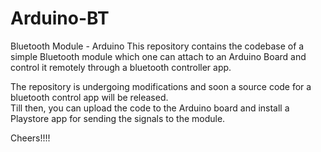 # Arduino-BT
Bluetooth Module - Arduino
This repository contains the codebase of a simple Bluetooth module which one can attach to an Arduino Board and control it remotely through a bluetooth controller app. 

The repository is undergoing modifications and soon a source code for a bluetooth control app will be released. <br>
Till then, you can upload the code to the Arduino board and install a Playstore app for sending the signals to the module.

Cheers!!!!
